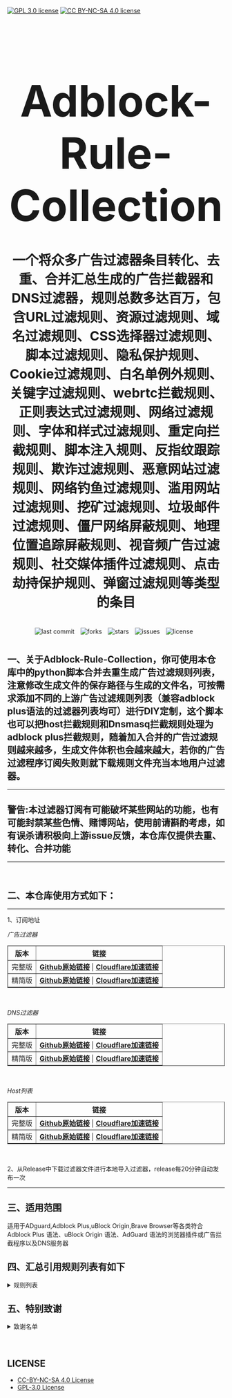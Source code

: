 [![GPL 3.0 license](https://img.shields.io/badge/License-GPL%20v3-blue.svg)](https://github.com/REIJI007/Adblock-Rule-Collection/blob/main/LICENSE-GPL%203.0)
[![CC BY-NC-SA 4.0 license](https://img.shields.io/badge/License-CC%20BY--NC--SA%204.0-lightgrey.svg)](https://github.com/REIJI007/Adblock-Rule-Collection/blob/main/LICENSE-CC-BY-NC-SA%204.0)
<!-- 居中的大标题 -->
<h1 align="center" style="font-size: 100px; margin-bottom: 40px;">Adblock-Rule-Collection</h1>

<!-- 居中的副标题 -->
<h2 align="center" style="font-size: 30px; margin-bottom: 40px;">一个将众多广告过滤器条目转化、去重、合并汇总生成的广告拦截器和DNS过滤器，规则总数多达百万，包含URL过滤规则、资源过滤规则、域名过滤规则、CSS选择器过滤规则、脚本过滤规则、隐私保护规则、Cookie过滤规则、白名单例外规则、关键字过滤规则、webrtc拦截规则、正则表达式过滤规则、网络过滤规则、字体和样式过滤规则、重定向拦截规则、脚本注入规则、反指纹跟踪规则、欺诈过滤规则、恶意网站过滤规则、网络钓鱼过滤规则、滥用网站过滤规则、挖矿过滤规则、垃圾邮件过滤规则、僵尸网络屏蔽规则、地理位置追踪屏蔽规则、视音频广告过滤规则、社交媒体插件过滤规则、点击劫持保护规则、弹窗过滤规则等类型的条目</h2>

<!-- 徽章（根据需要调整） -->
<p align="center" style="margin-bottom: 40px;">
    <img src="https://img.shields.io/badge/last%20commit-today-brightgreen" alt="last commit" style="margin-right: 10px;">
    <img src="https://img.shields.io/github/forks/REIJI007/Adblock-Rule-Collection" alt="forks" style="margin-right: 10px;">
    <img src="https://img.shields.io/github/stars/REIJI007/Adblock-Rule-Collection" alt="stars" style="margin-right: 10px;">
    <img src="https://img.shields.io/github/issues/REIJI007/Adblock-Rule-Collection" alt="issues" style="margin-right: 10px;">
    <img src="https://img.shields.io/github/license/REIJI007/Adblock-Rule-Collection" alt="license" style="margin-right: 10px;">
</p>


## 一、关于Adblock-Rule-Collection，你可使用本仓库中的python脚本合并去重生成广告过滤规则列表，注意修改生成文件的保存路径与生成的文件名，可按需求添加不同的上游广告过滤规则列表（兼容adblock plus语法的过滤器列表均可）进行DIY定制，这个脚本也可以把host拦截规则和Dnsmasq拦截规则处理为adblock plus拦截规则，随着加入合并的广告过滤规则越来越多，生成文件体积也会越来越大，若你的广告过滤程序订阅失败则就下载规则文件充当本地用户过滤器。

<hr>

## 警告:本过滤器订阅有可能破坏某些网站的功能，也有可能封禁某些色情、赌博网站，使用前请斟酌考虑，如有误杀请积极向上游issue反馈，本仓库仅提供去重、转化、合并功能

<hr>
<br>

## 二、本仓库使用方式如下：

<hr> 
1、订阅地址

*广告过滤器*
<table border="1" style="border-collapse: collapse; width: 100%;">
  <tr>
    <th>版本</th>
    <th>链接</th>
  </tr>
  <tr>
    <td>完整版</td>
    <td>
      <strong><a href="https://raw.githubusercontent.com/REIJI007/Adblock-Rule-Collection/main/ADBLOCK_RULE_COLLECTION.txt">Github原始链接</a></strong> | 
      <strong><a href="https://adblock.reiji007.org/">Cloudflare加速链接</a></strong>
    </td>
  </tr>
  <tr>
    <td>精简版</td>
    <td>
      <strong><a href="https://raw.githubusercontent.com/REIJI007/Adblock-Rule-Collection/main/ADBLOCK_RULE_COLLECTION_Lite.txt">Github原始链接</a></strong> | 
      <strong><a href="https://adblock-lite.reiji007.org/">Cloudflare加速链接</a></strong>
    </td>
  </tr>
</table>

<br>

*DNS过滤器*
<table border="1" style="border-collapse: collapse; width: 100%;">
  <tr>
    <th>版本</th>
    <th>链接</th>
  </tr>
  <tr>
    <td>完整版</td>
    <td>
      <strong><a href="https://raw.githubusercontent.com/REIJI007/Adblock-Rule-Collection/main/ADBLOCK_RULE_COLLECTION_DNS.txt">Github原始链接</a></strong> | 
      <strong><a href="https://adblock-dns.reiji007.org/">Cloudflare加速链接</a></strong>
    </td>
  </tr>
  <tr>
    <td>精简版</td>
    <td>
      <strong><a href="https://raw.githubusercontent.com/REIJI007/Adblock-Rule-Collection/main/ADBLOCK_RULE_COLLECTION_DNS_Lite.txt">Github原始链接</a></strong> | 
      <strong><a href="https://adblock-dns-lite.reiji007.org/">Cloudflare加速链接</a></strong>
    </td>
  </tr>
</table>

<br>

*Host列表*
<table border="1" style="border-collapse: collapse; width: 100%;">
  <tr>
    <th>版本</th>
    <th>链接</th>
  </tr>
  <tr>
    <td>完整版</td>
    <td>
      <strong><a href="https://raw.githubusercontent.com/REIJI007/Adblock-Rule-Collection/main/ADBLOCK_RULE_COLLECTION_HOST.txt">Github原始链接</a></strong> | 
      <strong><a href="https://adblock-host.reiji007.org/">Cloudflare加速链接</a></strong>
    </td>
  </tr>
  <tr>
    <td>精简版</td>
    <td>
      <strong><a href="https://raw.githubusercontent.com/REIJI007/Adblock-Rule-Collection/main/ADBLOCK_RULE_COLLECTION_HOST_Lite.txt">Github原始链接</a></strong> | 
      <strong><a href="https://adblock-host-lite.reiji007.org/">Cloudflare加速链接</a></strong>
    </td>
  </tr>
</table>

<br>

2、从Release中下载过滤器文件进行本地导入过滤器，release每20分钟自动发布一次
<hr>


## 三、适用范围
适用于ADguard,Adblock Plus,uBlock Origin,Brave Browser等各类符合Adblock Plus 语法、uBlock Origin 语法、AdGuard 语法的浏览器插件或广告拦截程序以及DNS服务器
<br>


## 四、汇总引用规则列表有如下
<details>
  <summary>规则列表</summary>


引用列表如下：

1. [Anti-ad for ADguard](https://anti-ad.net/adguard.txt)  
2. [Anti-ad-Easylist](https://anti-ad.net/easylist.txt)
3. [OISD Small List](https://small.oisd.nl)
4. [OISD Big List](https://big.oisd.nl)  
5. [EasyList](https://easylist.to/easylist/easylist.txt)  
6. [EasyList-adservers](https://raw.githubusercontent.com/easylist/easylist/master/easylist/easylist_adservers.txt)  
7. [EasyList-thirdparty_servers](https://raw.githubusercontent.com/easylist/easylist/master/easylist/easylist_thirdparty.txt)  
8. [EasyList-adservers_popup](https://raw.githubusercontent.com/easylist/easylist/master/easylist/easylist_adservers_popup.txt)  
9. [EasyList-thirdparty_popup](https://raw.githubusercontent.com/easylist/easylist/master/easylist/easylist_thirdparty_popup.txt)  
10. [EasyList-allowlist](https://raw.githubusercontent.com/easylist/easylist/master/easylist/easylist_allowlist.txt)  
11. [EasyList-allowlist_dimensions](https://raw.githubusercontent.com/easylist/easylist/master/easylist/easylist_allowlist_dimensions.txt)  
12. [EasyList-allowlist_general_hide](https://raw.githubusercontent.com/easylist/easylist/master/easylist/easylist_allowlist_general_hide.txt)  
13. [EasyList-allowlist_popup](https://raw.githubusercontent.com/easylist/easylist/master/easylist/easylist_allowlist_popup.txt)  
14. [Easylist-general_block](https://raw.githubusercontent.com/easylist/easylist/master/easylist/easylist_general_block.txt)  
15. [Easylist-general_block_popup](https://raw.githubusercontent.com/easylist/easylist/master/easylist/easylist_general_block_popup.txt)  
16. [Easylist-general_hide](https://raw.githubusercontent.com/easylist/easylist/master/easylist/easylist_general_hide.txt)  
17. [EasyPrivacy](https://easylist.to/easylist/easyprivacy.txt)  
18. [EasyPrivacy-allowlist](https://raw.githubusercontent.com/easylist/easylist/master/easyprivacy/easyprivacy_allowlist.txt)  
19. [EasyPrivacy-allowlist_international](https://raw.githubusercontent.com/easylist/easylist/master/easyprivacy/easyprivacy_allowlist_international.txt)  
20. [EasyPrivacy-general](https://raw.githubusercontent.com/easylist/easylist/master/easyprivacy/easyprivacy_general.txt)  
21. [EasyPrivacy-general_emailtrackers](https://raw.githubusercontent.com/easylist/easylist/master/easyprivacy/easyprivacy_general_emailtrackers.txt)  
22. [EasyPrivacy-third-party](https://raw.githubusercontent.com/easylist/easylist/master/easyprivacy/easyprivacy_thirdparty.txt)  
23. [EasyPrivacy-third-party international](https://raw.githubusercontent.com/easylist/easylist/master/easyprivacy/easyprivacy_thirdparty_international.txt)  
24. [EasyPrivacy-trackingservers](https://raw.githubusercontent.com/easylist/easylist/master/easyprivacy/easyprivacy_trackingservers.txt)  
25. [EasyPrivacy-trackingservers_thirdparty](https://raw.githubusercontent.com/easylist/easylist/master/easyprivacy/easyprivacy_trackingservers_thirdparty.txt)  
26. [EasyPrivacy-trackingservers_admiral](https://raw.githubusercontent.com/easylist/easylist/master/easyprivacy/easyprivacy_trackingservers_admiral.txt)  
27. [EasyPrivacy-trackingservers_general](https://raw.githubusercontent.com/easylist/easylist/master/easyprivacy/easyprivacy_trackingservers_general.txt)  
28. [EasyPrivacy-trackingservers_mining](https://raw.githubusercontent.com/easylist/easylist/master/easyprivacy/easyprivacy_trackingservers_mining.txt)  
29. [EasyPrivacy-trackingservers_notifications](https://raw.githubusercontent.com/easylist/easylist/master/easyprivacy/easyprivacy_trackingservers_notifications.txt)  
30. [Easylist Cookie List](https://secure.fanboy.co.nz/fanboy-cookiemonster.txt)  
31. [Easylist Cookie-allowlist](https://raw.githubusercontent.com/easylist/easylist/master/easylist_cookie/easylist_cookie_allowlist.txt)  
32. [Easylist Cookie-allowlist_general_hide](https://raw.githubusercontent.com/easylist/easylist/master/easylist_cookie/easylist_cookie_allowlist_general_hide.txt)  
33. [Easylist Cookie-general_block](https://raw.githubusercontent.com/easylist/easylist/master/easylist_cookie/easylist_cookie_general_block.txt)  
34. [Easylist Cookie-general_hide](https://raw.githubusercontent.com/easylist/easylist/master/easylist_cookie/easylist_cookie_general_hide.txt)  
35. [Easylist Cookie-thirdparty](https://raw.githubusercontent.com/easylist/easylist/master/easylist_cookie/easylist_cookie_thirdparty.txt)  
36. [EasyList China](https://raw.githubusercontent.com/easylist/easylistchina/master/easylistchina.txt)  
37. [Adblock Warning Removal List](https://easylist-downloads.adblockplus.org/antiadblockfilters.txt)  
38. [Fanboy's Annoyance List](https://secure.fanboy.co.nz/fanboy-annoyance.txt)  
39. [Fanboy's Social Blocking List](https://easylist.to/easylist/fanboy-social.txt)  
40. [Fanboy's Anti-thirdparty Fonts](https://www.fanboy.co.nz/fanboy-antifonts.txt)  
41. [Fanboy's Notifications Blocking List](https://raw.githubusercontent.com/DandelionSprout/adfilt/master/Other%20domains%20versions/FanboyNotifications-LoadableInUBO.txt)  
42. [CJX's Annoyance List](https://raw.githubusercontent.com/cjx82630/cjxlist/master/cjx-annoyance.txt)  
43. [CJX's EasyList Lite](https://raw.githubusercontent.com/cjx82630/cjxlist/master/cjxlist.txt)  
44. [CJX's uBlock list](https://raw.githubusercontent.com/cjx82630/cjxlist/master/cjx-ublock.txt)  
45. [uniartrisan's Adblock List Plus](https://raw.githubusercontent.com/uniartisan/adblock_list/master/adblock_plus.txt)  
46. [uniartrisan's Privacy List](https://raw.githubusercontent.com/uniartisan/adblock_list/master/adblock_privacy.txt)  
47. [AdRules AdBlock List Plus](https://raw.githubusercontent.com/Cats-Team/AdRules/main/adblock_plus.txt)  
48. [AdRules DNS List](https://raw.githubusercontent.com/Cats-Team/AdRules/main/dns.txt)  
49. [AdBlock DNS](https://raw.githubusercontent.com/217heidai/adblockfilters/main/rules/adblockdns.txt)  
50. [AdBlock Filter](https://raw.githubusercontent.com/217heidai/adblockfilters/main/rules/adblockfilters.txt)  
51. [GOODBYEADS](https://raw.githubusercontent.com/8680/GOODBYEADS/master/data/rules/adblock.txt)
52. [GOODBYEADS-DNS](https://raw.githubusercontent.com/8680/GOODBYEADS/master/data/rules/dns.txt)  
53. [GOODBYEADS-allow](https://raw.githubusercontent.com/8680/GOODBYEADS/master/data/rules/allow.txt)  
54. [AWAvenue-Ads-Rule](https://raw.githubusercontent.com/TG-Twilight/AWAvenue-Ads-Rule/main/AWAvenue-Ads-Rule.txt)  
55. [uBlock filters](https://raw.githubusercontent.com/uBlockOrigin/uAssets/master/filters/filters.txt)  
56. [uBlock privacy filter](https://raw.githubusercontent.com/uBlockOrigin/uAssets/master/filters/privacy.txt)  
57. [uBlock mobile filter](https://raw.githubusercontent.com/uBlockOrigin/uAssets/master/filters/filters-mobile.txt)  
58. [uBlock Badware risks filter](https://raw.githubusercontent.com/uBlockOrigin/uAssets/master/filters/badware.txt)  
59. [uBlock Annoyances-Cookies filter](https://raw.githubusercontent.com/uBlockOrigin/uAssets/master/filters/annoyances-cookies.txt)  
60. [uBlock Annoyances-others filter](https://raw.githubusercontent.com/uBlockOrigin/uAssets/master/filters/annoyances-others.txt)  
61. [uBlock Resource abuse filters](https://raw.githubusercontent.com/uBlockOrigin/uAssets/master/filters/resource-abuse.txt)  
62. [uBlock Unbreak filter](https://raw.githubusercontent.com/uBlockOrigin/uAssets/master/filters/unbreak.txt)
63. [uBlock lan-block](https://raw.githubusercontent.com/uBlockOrigin/uAssets/master/filters/lan-block.txt)
64. [ADguard Base filter](https://raw.githubusercontent.com/ADguardTeam/FiltersRegistry/master/filters/filter_2_Base/filter.txt)  
65. [ADguard Spyware filter](https://raw.githubusercontent.com/ADguardTeam/FiltersRegistry/master/filters/filter_3_Spyware/filter.txt)  
66. [ADguard Social filter](https://raw.githubusercontent.com/ADguardTeam/FiltersRegistry/master/filters/filter_4_Social/filter.txt)  
67. [ADguard Mobile filter](https://raw.githubusercontent.com/ADguardTeam/FiltersRegistry/master/filters/filter_11_Mobile/filter.txt)  
68. [ADguard Annoyances filter](https://raw.githubusercontent.com/ADguardTeam/FiltersRegistry/master/filters/filter_14_Annoyances/filter.txt)  
69. [ADguard DnsFilter](https://raw.githubusercontent.com/ADguardTeam/FiltersRegistry/master/filters/filter_15_DnsFilter/filter.txt)  
70. [ADguard TrackParam filter](https://raw.githubusercontent.com/ADguardTeam/FiltersRegistry/master/filters/filter_17_TrackParam/filter.txt)  
71. [ADguard Annoyances_Cookies filter](https://raw.githubusercontent.com/ADguardTeam/FiltersRegistry/master/filters/filter_18_Annoyances_Cookies/filter.txt)  
72. [ADguard Annoyances_Popups filter](https://raw.githubusercontent.com/ADguardTeam/FiltersRegistry/master/filters/filter_19_Annoyances_Popups/filter.txt)  
73. [ADguard Annoyances_MobileApp filter](https://raw.githubusercontent.com/ADguardTeam/FiltersRegistry/master/filters/filter_20_Annoyances_MobileApp/filter.txt)  
74. [ADguard Annoyances_Other filter](https://raw.githubusercontent.com/ADguardTeam/FiltersRegistry/master/filters/filter_21_Annoyances_Other/filter.txt)  
75. [ADguard Annoyances_Widgets filter](https://raw.githubusercontent.com/ADguardTeam/FiltersRegistry/master/filters/filter_22_Annoyances_Widgets/filter.txt)  
76. [ADguard Chinese filter](https://raw.githubusercontent.com/ADguardTeam/FiltersRegistry/master/filters/filter_224_Chinese/filter.txt)  
77. [ADguard ThirdParty EasyList](https://raw.githubusercontent.com/ADguardTeam/FiltersRegistry/master/filters/ThirdParty/filter_101_EasyList/filter.txt)  
78. [ADguard ThirdParty EasyListChina](https://raw.githubusercontent.com/ADguardTeam/FiltersRegistry/master/filters/ThirdParty/filter_104_EasyListChina/filter.txt)  
79. [ADguard ThirdParty EasyPrivacy](https://raw.githubusercontent.com/ADguardTeam/FiltersRegistry/master/filters/ThirdParty/filter_118_EasyPrivacy/filter.txt)  
80. [ADguard ThirdParty Fanboy's Annoyance List](https://raw.githubusercontent.com/ADguardTeam/FiltersRegistry/master/filters/ThirdParty/filter_122_FanboysAnnoyances/filter.txt)  
81. [ADguard ThirdParty FanboysSocialBlockingList](https://raw.githubusercontent.com/ADguardTeam/FiltersRegistry/master/filters/ThirdParty/filter_123_FanboysSocialBlockingList/filter.txt)  
82. [ADguard ThirdParty WebAnnoyancesUltralist](https://raw.githubusercontent.com/ADguardTeam/FiltersRegistry/master/filters/ThirdParty/filter_201_WebAnnoyancesUltralist/filter.txt)  
83. [ADguard ThirdParty PeterLowesList](https://raw.githubusercontent.com/ADguardTeam/FiltersRegistry/master/filters/ThirdParty/filter_204_PeterLowesList/filter.txt)  
84. [ADguard ThirdParty AdblockWarningRemovalList](https://raw.githubusercontent.com/ADguardTeam/FiltersRegistry/master/filters/ThirdParty/filter_207_AdblockWarningRemovalList/filter.txt)  
85. [ADguard ThirdParty Online_Malicious_URL_Blocklist](https://raw.githubusercontent.com/ADguardTeam/FiltersRegistry/master/filters/ThirdParty/filter_208_Online_Malicious_URL_Blocklist/filter.txt)  
86. [ADguard ThirdParty ADgkMobileChinalist](https://raw.githubusercontent.com/ADguardTeam/FiltersRegistry/master/filters/ThirdParty/filter_209_ADgkMobileChinalist/filter.txt)  
87. [ADguard ThirdParty Spam404](https://raw.githubusercontent.com/ADguardTeam/FiltersRegistry/master/filters/ThirdParty/filter_210_Spam404/filter.txt)  
88. [ADguard ThirdParty Anti-Adblock Killer](https://raw.githubusercontent.com/ADguardTeam/FiltersRegistry/master/filters/ThirdParty/filter_211_AntiAdblockKillerReek/filter.txt)  
89. [ADguard ThirdParty ChinaListAndEasyList](https://raw.githubusercontent.com/ADguardTeam/FiltersRegistry/master/filters/ThirdParty/filter_219_ChinaListAndEasyList/filter.txt)  
90. [ADguard ThirdParty CJXsAnnoyanceList](https://raw.githubusercontent.com/ADguardTeam/FiltersRegistry/master/filters/ThirdParty/filter_220_CJXsAnnoyanceList/filter.txt)  
91. [ADguard ThirdParty xinggsf](https://raw.githubusercontent.com/ADguardTeam/FiltersRegistry/master/filters/ThirdParty/filter_228_xinggsf/filter.txt)  
92. [ADguard ThirdParty IdontCareAboutCookies](https://raw.githubusercontent.com/ADguardTeam/FiltersRegistry/master/filters/ThirdParty/filter_229_IdontCareAboutCookies/filter.txt)  
93. [ADguard ThirdParty FanboyAntifonts](https://raw.githubusercontent.com/ADguardTeam/FiltersRegistry/master/filters/ThirdParty/filter_239_FanboyAntifonts/filter.txt)  
94. [ADguard ThirdParty BarbBlock](https://raw.githubusercontent.com/ADguardTeam/FiltersRegistry/master/filters/ThirdParty/filter_240_BarbBlock/filter.txt)  
95. [ADguard ThirdParty FanboyCookiemonster](https://raw.githubusercontent.com/ADguardTeam/FiltersRegistry/master/filters/ThirdParty/filter_241_FanboyCookiemonster/filter.txt)  
96. [ADguard ThirdParty NoCoin](https://raw.githubusercontent.com/ADguardTeam/FiltersRegistry/master/filters/ThirdParty/filter_242_NoCoin/filter.txt)  
97. [ADguard ThirdParty DandelionSproutAnnoyances](https://raw.githubusercontent.com/ADguardTeam/FiltersRegistry/master/filters/ThirdParty/filter_250_DandelionSproutAnnoyances/filter.txt)  
98. [ADguard ThirdParty Legitimate_URL_Shortener](https://raw.githubusercontent.com/ADguardTeam/FiltersRegistry/master/filters/ThirdParty/filter_251_LegitimateURLShortener/filter.txt)  
99. [ADguard ThirdParty Phishing_URL_Blocklist](https://raw.githubusercontent.com/ADguardTeam/FiltersRegistry/master/filters/ThirdParty/filter_255_Phishing_URL_Blocklist/filter.txt)  
100. [ADguard ThirdParty Scam_Blocklist](https://raw.githubusercontent.com/ADguardTeam/FiltersRegistry/master/filters/ThirdParty/filter_256_Scam_Blocklist/filter.txt)  
101. [ADguard ThirdParty uBlock_Origin_Badware_risks](https://raw.githubusercontent.com/ADguardTeam/FiltersRegistry/master/filters/ThirdParty/filter_257_uBlock_Origin_Badware_risks/filter.txt)  
102. [ADguard Base filter-first-party servers](https://raw.githubusercontent.com/ADguardTeam/ADguardFilters/master/BaseFilter/sections/adservers_firstparty.txt)
103. [ADguard Base filter-foreign servers](https://raw.githubusercontent.com/ADguardTeam/ADguardFilters/master/BaseFilter/sections/foreign.txt)  
104. [ADguard Base filter cryptominers](https://raw.githubusercontent.com/ADguardTeam/ADguardFilters/master/BaseFilter/sections/cryptominers.txt)  
105. [ADguard Base filter-adservers](https://raw.githubusercontent.com/ADguardTeam/ADguardFilters/master/BaseFilter/sections/adservers.txt)  
106. [ADguard Base filter-adservers_firstparty](https://raw.githubusercontent.com/ADguardTeam/ADguardFilters/master/BaseFilter/sections/adservers_firstparty.txt)  
107. [ADguard Base filter-allowlist](https://raw.githubusercontent.com/ADguardTeam/ADguardFilters/master/BaseFilter/sections/allowlist.txt)  
108. [ADguard Base filter-allowlist_stealth](https://raw.githubusercontent.com/ADguardTeam/ADguardFilters/master/BaseFilter/sections/allowlist_stealth.txt)  
109. [ADguard Base filter-antiadblock](https://raw.githubusercontent.com/ADguardTeam/ADguardFilters/master/BaseFilter/sections/antiadblock.txt)  
110. [ADguard Base filter-replace](https://raw.githubusercontent.com/ADguardTeam/ADguardFilters/master/BaseFilter/sections/replace.txt)  
111. [ADguard Base filter-content_blocker](https://raw.githubusercontent.com/ADguardTeam/ADguardFilters/master/BaseFilter/sections/content_blocker.txt)  
112. [ADguard Exclusion rules](https://raw.githubusercontent.com/ADguardTeam/ADguardSDNSFilter/master/Filters/exclusions.txt)  
113. [ADguard Exception rules](https://raw.githubusercontent.com/ADguardTeam/ADguardSDNSFilter/master/Filters/exceptions.txt)  
114. [ADguardSDNSFilter](https://raw.githubusercontent.com/ADguardTeam/ADguardSDNSFilter/master/Filters/rules.txt)  
115. [ADguard Tracking Protection filter - first-party trackers](https://raw.githubusercontent.com/ADguardTeam/ADguardFilters/master/SpywareFilter/sections/tracking_servers_firstparty.txt)  
116. [ADguard Tracking Protection filter - third-party trackers](https://raw.githubusercontent.com/ADguardTeam/ADguardFilters/master/SpywareFilter/sections/tracking_servers.txt)  
117. [ADguard Tracking Protection filter - mobile trackers](https://raw.githubusercontent.com/ADguardTeam/ADguardFilters/master/SpywareFilter/sections/mobile.txt)  
118. [ADguard Social filter-allowlist](https://raw.githubusercontent.com/ADguardTeam/ADguardFilters/master/SocialFilter/sections/allowlist.txt)  
119. [ADguard Social filter-general_elemhide](https://raw.githubusercontent.com/ADguardTeam/ADguardFilters/master/SocialFilter/sections/general_elemhide.txt)  
120. [ADguard Social filter-general_extensions](https://raw.githubusercontent.com/ADguardTeam/ADguardFilters/master/SocialFilter/sections/general_extensions.txt)  
121. [ADguard Social filter-general_url](https://raw.githubusercontent.com/ADguardTeam/ADguardFilters/master/SocialFilter/sections/general_url.txt)  
122. [ADguard Social filter-popups](https://raw.githubusercontent.com/ADguardTeam/ADguardFilters/master/SocialFilter/sections/popups.txt)  
123. [ADguard Social filter-social_trackers](https://raw.githubusercontent.com/ADguardTeam/ADguardFilters/master/SocialFilter/sections/social_trackers.txt)  
124. [ADguard Annoyances filter-cookies_allowlist](https://raw.githubusercontent.com/ADguardTeam/ADguardFilters/master/AnnoyancesFilter/Cookies/sections/cookies_allowlist.txt)  
125. [ADguard Annoyances filter-cookies_general](https://raw.githubusercontent.com/ADguardTeam/ADguardFilters/master/AnnoyancesFilter/Cookies/sections/cookies_general.txt)  
126. [ADguard Annoyances filter-mobile-app_allowlist](https://raw.githubusercontent.com/ADguardTeam/ADguardFilters/master/AnnoyancesFilter/MobileApp/sections/mobile-app_allowlist.txt)  
127. [ADguard Annoyances filter-mobile-app_general](https://raw.githubusercontent.com/ADguardTeam/ADguardFilters/master/AnnoyancesFilter/MobileApp/sections/mobile-app_general.txt)  
128. [ADguard Annoyances filter-popups-antiadblock](https://raw.githubusercontent.com/ADguardTeam/ADguardFilters/master/AnnoyancesFilter/Popups/sections/antiadblock.txt)  
129. [ADguard Annoyances filter-popups-allowlist](https://raw.githubusercontent.com/ADguardTeam/ADguardFilters/master/AnnoyancesFilter/Popups/sections/popups_allowlist.txt)  
130. [ADguard Annoyances filter-popups-general](https://raw.githubusercontent.com/ADguardTeam/ADguardFilters/master/AnnoyancesFilter/Popups/sections/popups_general.txt)  
131. [ADguard Annoyances filter-popups-push-notifications_allowlist](https://raw.githubusercontent.com/ADguardTeam/ADguardFilters/master/AnnoyancesFilter/Popups/sections/push-notifications_allowlist.txt)  
132. [ADguard Annoyances filter-popups-push-notifications_general](https://raw.githubusercontent.com/ADguardTeam/ADguardFilters/master/AnnoyancesFilter/Popups/sections/push-notifications_general.txt)  
133. [ADguard Annoyances filter-popups-subscriptions_allowlist](https://raw.githubusercontent.com/ADguardTeam/ADguardFilters/master/AnnoyancesFilter/Popups/sections/subscriptions_allowlist.txt)  
134. [ADguard Annoyances filter-popups-subscriptions_general](https://raw.githubusercontent.com/ADguardTeam/ADguardFilters/master/AnnoyancesFilter/Popups/sections/subscriptions_general.txt)  
135. [ADguard Annoyances filter-Widgets](https://raw.githubusercontent.com/ADguardTeam/ADguardFilters/master/AnnoyancesFilter/Widgets/sections/widgets.txt)  
136. [ADguard CNAME original trackers list](https://raw.githubusercontent.com/ADguardTeam/cname-trackers/master/data/combined_original_trackers.txt)  
137. [ADguard CNAME disguised ads list](https://raw.githubusercontent.com/ADguardTeam/cname-trackers/master/data/combined_disguised_ads.txt)  
138. [ADguard CNAME disguised clickthroughs list](https://raw.githubusercontent.com/ADguardTeam/cname-trackers/master/data/combined_disguised_clickthroughs.txt)  
139. [ADguard CNAME disguised microsites list](https://raw.githubusercontent.com/ADguardTeam/cname-trackers/master/data/combined_disguised_microsites.txt)  
140. [ADguard CNAME disguised trackers list](https://raw.githubusercontent.com/ADguardTeam/cname-trackers/master/data/combined_disguised_trackers.txt)  
141. [ADguard CNAME disguised mail_trackers list](https://raw.githubusercontent.com/ADguardTeam/cname-trackers/master/data/combined_disguised_mail_trackers.txt)  
142. [ADguard Chinese filter-adservers](https://raw.githubusercontent.com/ADguardTeam/ADguardFilters/master/ChineseFilter/sections/adservers.txt)  
143. [ADguard Chinese filter-adservers_firstparty](https://raw.githubusercontent.com/ADguardTeam/ADguardFilters/master/ChineseFilter/sections/adservers_firstparty.txt)  
144. [ADguard ChineseFilter-allowlist](https://raw.githubusercontent.com/ADguardTeam/ADguardFilters/master/ChineseFilter/sections/allowlist.txt)  
145. [ADguard ChineseFilter-antiadblock](https://raw.githubusercontent.com/ADguardTeam/ADguardFilters/master/ChineseFilter/sections/antiadblock.txt)  
146. [ADguard ChineseFilter-general_elemhide](https://raw.githubusercontent.com/ADguardTeam/ADguardFilters/master/ChineseFilter/sections/general_elemhide.txt)  
147. [ADguard ChineseFilter-general_extensions](https://raw.githubusercontent.com/ADguardTeam/ADguardFilters/master/ChineseFilter/sections/general_extensions.txt)  
148. [ADguard ChineseFilter-general_url](https://raw.githubusercontent.com/ADguardTeam/ADguardFilters/master/ChineseFilter/sections/general_url.txt)  
149. [ADguard ChineseFilter-replace](https://raw.githubusercontent.com/ADguardTeam/ADguardFilters/master/ChineseFilter/sections/replace.txt)  
150. [ADguard Mobile filter-adservers](https://raw.githubusercontent.com/ADguardTeam/ADguardFilters/master/MobileFilter/sections/adservers.txt)  
151. [ADguard MobileFilter-allowlist_app](https://raw.githubusercontent.com/ADguardTeam/ADguardFilters/master/MobileFilter/sections/allowlist_app.txt)  
152. [ADguard MobileFilter-allowlist_web](https://raw.githubusercontent.com/ADguardTeam/ADguardFilters/master/MobileFilter/sections/allowlist_web.txt)  
153. [ADguard MobileFilter-antiadblock](https://raw.githubusercontent.com/AdguardTeam/AdguardFilters/master/MobileFilter/sections/antiadblock.txt)  
154. [ADguard MobileFilter-general_elemhide](https://raw.githubusercontent.com/AdguardTeam/AdguardFilters/master/MobileFilter/sections/general_elemhide.txt)  
155. [ADguard MobileFilter-general_extensions](https://raw.githubusercontent.com/AdguardTeam/AdguardFilters/master/MobileFilter/sections/general_extensions.txt)  
156. [ADguard MobileFilter-general_url](https://raw.githubusercontent.com/AdguardTeam/AdguardFilters/master/MobileFilter/sections/general_url.txt)  
157. [ADguard MobileFilter-replace](https://raw.githubusercontent.com/AdguardTeam/AdguardFilters/master/MobileFilter/sections/replace.txt)  
158. [ADguard SpywareFilter-allowlist](https://raw.githubusercontent.com/AdguardTeam/AdguardFilters/master/SpywareFilter/sections/allowlist.txt)  
159. [ADguard SpywareFilter-cookies_allowlist](https://raw.githubusercontent.com/AdguardTeam/AdguardFilters/master/SpywareFilter/sections/cookies_allowlist.txt)  
160. [ADguard SpywareFilter-cookies_general](https://raw.githubusercontent.com/AdguardTeam/AdguardFilters/master/SpywareFilter/sections/cookies_general.txt)  
161. [ADguard SpywareFilter-cookies_specific](https://raw.githubusercontent.com/AdguardTeam/AdguardFilters/master/SpywareFilter/sections/cookies_specific.txt)  
162. [ADguard SpywareFilter-general_elemhide](https://raw.githubusercontent.com/AdguardTeam/AdguardFilters/master/SpywareFilter/sections/general_elemhide.txt)  
163. [ADguard SpywareFilter-general_extensions](https://raw.githubusercontent.com/AdguardTeam/AdguardFilters/master/SpywareFilter/sections/general_extensions.txt)  
164. [ADguard SpywareFilter-general_url](https://raw.githubusercontent.com/AdguardTeam/AdguardFilters/master/SpywareFilter/sections/general_url.txt)  
165. [ADguard SpywareFilter-mobile](https://raw.githubusercontent.com/AdguardTeam/AdguardFilters/master/SpywareFilter/sections/mobile.txt)  
166. [ADguard SpywareFilter-mobile_allowlist](https://raw.githubusercontent.com/AdguardTeam/AdguardFilters/master/SpywareFilter/sections/mobile_allowlist.txt)  
167. [ADguard SpywareFilter-tracking_servers](https://raw.githubusercontent.com/AdguardTeam/AdguardFilters/master/SpywareFilter/sections/tracking_servers.txt)  
168. [ADguard SpywareFilter-tracking_servers_firstparty](https://raw.githubusercontent.com/AdguardTeam/AdguardFilters/master/SpywareFilter/sections/tracking_servers_firstparty.txt)  
169. [ADguard TrackParamFilter-allowlist](https://raw.githubusercontent.com/AdguardTeam/AdguardFilters/master/TrackParamFilter/sections/allowlist.txt)  
170. [ADguard TrackParamFilter-general_url](https://raw.githubusercontent.com/AdguardTeam/AdguardFilters/master/TrackParamFilter/sections/general_url.txt)  
171. [HyperADRules](https://raw.githubusercontent.com/Lynricsy/HyperADRules/master/rules.txt)  
172. [HyperADRules-DNS](https://raw.githubusercontent.com/Lynricsy/HyperADRules/master/dns.txt)  
173. [HyperADRules-allow](https://raw.githubusercontent.com/Lynricsy/HyperADRules/master/allow.txt)  
174. [xinggsf's rules](https://raw.githubusercontent.com/xinggsf/Adblock-Plus-Rule/master/rule.txt)  
175. [xinggsf's mv rules](https://raw.githubusercontent.com/xinggsf/Adblock-Plus-Rule/master/mv.txt)  
176. [adblock-nocoin-list](https://raw.githubusercontent.com/hoshsadiq/adblock-nocoin-list/master/nocoin.txt)    
177. [Phishing URL Blocklist-AdGuard](https://malware-filter.gitlab.io/malware-filter/phishing-filter-ag.txt)  
178. [Phishing URL Blocklist-AdGuard Home](https://malware-filter.gitlab.io/malware-filter/phishing-filter-agh.txt)  
179. [Phishing URL Blocklist-uBlock Origin](https://malware-filter.gitlab.io/malware-filter/phishing-filter.txt)  
180. [Malicious URL Blocklist-AdGuard](https://malware-filter.gitlab.io/malware-filter/urlhaus-filter-ag.txt)  
181. [Malicious URL Blocklist-AdGuard Home](https://malware-filter.gitlab.io/malware-filter/urlhaus-filter-agh.txt)  
182. [Malicious URL Blocklist-uBlock Origin](https://malware-filter.gitlab.io/malware-filter/urlhaus-filter.txt)  
183. [Tracking JS Blocklist](https://malware-filter.gitlab.io/malware-filter/tracking-filter.txt)  
184. [Botnet IP Blocklist - AdGuard](https://malware-filter.gitlab.io/malware-filter/botnet-filter-ag.txt)  
185. [Botnet IP Blocklist - AdGuard Home](https://malware-filter.gitlab.io/malware-filter/botnet-filter-agh.txt)  
186. [Botnet IP Blocklist - uBlock Origin](https://malware-filter.gitlab.io/malware-filter/botnet-filter.txt)  
187. [ABP filters](https://easylist-msie.adblockplus.org/abp-filters-anti-cv.txt)  
188. [adgk](https://raw.githubusercontent.com/banbendalao/ADgk/master/ADgk.txt)  
189. [yokoffing's Annoyance List](https://raw.githubusercontent.com/yokoffing/filterlists/main/annoyance_list.txt)  
190. [yokoffing's Privacy Essentials](https://raw.githubusercontent.com/yokoffing/filterlists/main/privacy_essentials.txt)  
191. [Spam404's Adblock-list](https://raw.githubusercontent.com/Spam404/lists/master/adblock-list.txt)  
192. [Brave-specific filter](https://raw.githubusercontent.com/brave/adblock-lists/master/brave-lists/brave-specific.txt)  
193. [Brave-ios-specific filter](https://raw.githubusercontent.com/brave/adblock-lists/master/brave-lists/brave-ios-specific.txt)  
194. [Brave-Android-specific filter](https://raw.githubusercontent.com/brave/adblock-lists/master/brave-lists/brave-android-specific.txt)  
195. [Brave-Firstparty filter](https://raw.githubusercontent.com/brave/adblock-lists/master/brave-lists/brave-firstparty.txt)  
196. [Brave-Firstparty-cname filter](https://raw.githubusercontent.com/brave/adblock-lists/master/brave-lists/brave-firstparty-cname.txt)  
197. [Brave-Unbreak filter](https://raw.githubusercontent.com/brave/adblock-lists/master/brave-unbreak.txt)  
198. [Filter unblocking search ads and self-promotions](https://raw.githubusercontent.com/AdguardTeam/FiltersRegistry/master/filters/filter_10_Useful/filter.txt)  
199. [Peter Lowe's Ad and Tracking Server List](https://pgl.yoyo.org/adservers/serverlist.php?hostformat=adblockplus&showintro=0)
200. [Dandelion Sprout's Anti-Malware List (for ADguard)](https://raw.githubusercontent.com/DandelionSprout/adfilt/master/Alternate%20versions%20Anti-Malware%20List/AntiMalwareAdGuard.txt)
201. [Dandelion Sprout's Anti-Malware List (for Adblock Plus and AdBlock)](https://raw.githubusercontent.com/DandelionSprout/adfilt/master/Alternate%20versions%20Anti-Malware%20List/AntiMalwareABP.txt)
202. [Dandelion Sprout's Compilation List](https://raw.githubusercontent.com/DandelionSprout/adfilt/master/AdGuard%20Home%20Compilation%20List/AdGuardHomeCompilationList.txt)
203. [Dandelion Sprout's Anti-Malware List (for AdGuardHome)](https://raw.githubusercontent.com/DandelionSprout/adfilt/master/Alternate%20versions%20Anti-Malware%20List/AntiMalwareAdGuardHome.txt)
204. [Dandelion Sprout's Legitimate URL Shortener](https://raw.githubusercontent.com/DandelionSprout/adfilt/master/LegitimateURLShortener.txt)
205. [The Block List Project - Smart TV List](https://raw.githubusercontent.com/blocklistproject/Lists/master/adguard/smart-tv-ags.txt)
206. [The Block List Project - Ads List](https://raw.githubusercontent.com/blocklistproject/Lists/master/adguard/ads-ags.txt)
207. [The Block List Project - Basic Starter List](https://raw.githubusercontent.com/blocklistproject/Lists/master/adguard/basic-ags.txt)
208. [The Block List Project - Tracking List](https://raw.githubusercontent.com/blocklistproject/Lists/master/adguard/tracking-ags.txt)
209. [The Block List Project - Malware List](https://raw.githubusercontent.com/blocklistproject/Lists/master/adguard/malware-ags.txt)
210. [The Block List Project - Scam List](https://raw.githubusercontent.com/blocklistproject/Lists/master/adguard/scam-ags.txt)
211. [The Block List Project - Phishing List](https://raw.githubusercontent.com/blocklistproject/Lists/master/adguard/phishing-ags.txt)
212. [The Block List Project - Ransomware List](https://raw.githubusercontent.com/blocklistproject/Lists/master/adguard/ransomware-ags.txt)
213. [The Block List Project - Fraud List](https://raw.githubusercontent.com/blocklistproject/Lists/master/adguard/fraud-ags.txt)
214. [The Block List Project - Abuse List](https://raw.githubusercontent.com/blocklistproject/Lists/master/adguard/abuse-ags.txt)
215. [The Block List Project - Redirect List](https://raw.githubusercontent.com/blocklistproject/Lists/master/adguard/redirect-ags.txt)
216. [Anti-Adblock Killer](https://raw.githubusercontent.com/reek/anti-adblock-killer/master/anti-adblock-killer-filters.txt)
217. [Scam Blocklist (Adblock Plus)](https://raw.githubusercontent.com/durablenapkin/scamblocklist/master/adguard.txt)
218. [Smart-TV Blocklist for ADguard Home](https://raw.githubusercontent.com/Perflyst/PiHoleBlocklist/master/SmartTV-AGH.txt)
219. [HaGeZi's Pro DNS Blocklist](https://raw.githubusercontent.com/hagezi/dns-blocklists/main/adblock/pro.txt)
220. [HaGeZi's Fake DNS Blocklist](https://raw.githubusercontent.com/hagezi/dns-blocklists/main/adblock/fake.txt)
221. [HaGeZi's Light DNS Blocklist](https://raw.githubusercontent.com/hagezi/dns-blocklists/main/adblock/light.txt)
222. [HaGeZi's DynDNS Blocklist](https://raw.githubusercontent.com/hagezi/dns-blocklists/main/adblock/dyndns.txt)
223. [HaGeZi's Normal DNS Blocklist](https://raw.githubusercontent.com/hagezi/dns-blocklists/main/adblock/multi.txt)
224. [HaGeZi's Personal DNS Blocklist](https://raw.githubusercontent.com/hagezi/dns-blocklists/main/adblock/personal.txt)
225. [HaGeZi's Pop-Up Ads DNS Blocklist](https://raw.githubusercontent.com/hagezi/dns-blocklists/main/adblock/popupads.txt)
226. [HaGeZi's Ultimate DNS Blocklist](https://raw.githubusercontent.com/hagezi/dns-blocklists/main/adblock/ultimate.txt)
227. [HaGeZi's The World's Most Abused TLDs - Aggressive](https://raw.githubusercontent.com/hagezi/dns-blocklists/main/adblock/spam-tlds-adblock-aggressive.txt)
228. [HaGeZi's The World's Most Abused TLDs - Allow](https://raw.githubusercontent.com/hagezi/dns-blocklists/main/adblock/spam-tlds-adblock-allow.txt)
229. [HaGeZi's Threat Intelligence Feeds DNS Blocklist](https://raw.githubusercontent.com/hagezi/dns-blocklists/main/adblock/tif.txt)
230. [HaGeZi's Allowlist Referral](https://raw.githubusercontent.com/hagezi/dns-blocklists/main/adblock/whitelist-referral.txt)
231. [HaGeZi's Allowlist URL Shortener](https://raw.githubusercontent.com/hagezi/dns-blocklists/main/adblock/whitelist-urlshortener.txt)
232. [neodevpro's adblock list](https://raw.githubusercontent.com/neodevpro/neodevhost/master/adblocker)
233. [damengzhu's adblock List](https://raw.githubusercontent.com/damengzhu/banad/main/jiekouAD.txt)
234. [damengzhu's DNS List](https://raw.githubusercontent.com/damengzhu/banad/main/dnslist.txt)
235. [hectorm's adblock List](https://hblock.molinero.dev/hosts_adblock.txt)
236. [ADblocker Ultimate Ad Filter](https://filters.adavoid.org/ultimate-ad-filter.txt)
237. [ADblocker Ultimate Privacy Filter](https://filters.adavoid.org/ultimate-privacy-filter.txt)
238. [ADblocker Ultimate Security Filter](https://filters.adavoid.org/ultimate-security-filter.txt)
239. [ADguard Base filter (ublock)](https://filters.adtidy.org/extension/ublock/filters/2.txt)
240. [ADguard Tracking Protection filter (ublock)](https://filters.adtidy.org/extension/ublock/filters/3.txt)
241. [ADguard Social Media filter (ublock)](https://filters.adtidy.org/extension/ublock/filters/4.txt)
242. [ADguard Mobile Ads filter (ublock)](https://filters.adtidy.org/extension/ublock/filters/11.txt)
243. [ADguard Annoyances filter (ublock)](https://filters.adtidy.org/extension/ublock/filters/14.txt)
244. [ADguard DNS filter (ublock)](https://filters.adtidy.org/extension/ublock/filters/15.txt)
245. [ADguard URL Tracking filter (ublock)](https://filters.adtidy.org/extension/ublock/filters/17.txt)
246. [ADguard Cookie Notices filter (ublock)](https://filters.adtidy.org/extension/ublock/filters/18.txt)
247. [ADguard Popups filter (ublock)](https://filters.adtidy.org/extension/ublock/filters/19.txt)
248. [ADguard Mobile App Banners filter (ublock)](https://filters.adtidy.org/extension/ublock/filters/20.txt)  
249. [ADguard Other Annoyances filter (ublock)](https://filters.adtidy.org/extension/ublock/filters/21.txt)  
250. [ADguard Widgets filter (ublock)](https://filters.adtidy.org/extension/ublock/filters/22.txt)  
251. [Easylist (ublock)](https://filters.adtidy.org/extension/ublock/filters/101.txt)  
252. [Easylist China (ublock)](https://filters.adtidy.org/extension/ublock/filters/104.txt)  
253. [EasyPrivacy (ublock)](https://filters.adtidy.org/extension/ublock/filters/118.txt)  
254. [Fanboy's Annoyances (ublock)](https://filters.adtidy.org/extension/ublock/filters/122.txt)  
255. [Fanboy's Social Blocking List (ublock)](https://filters.adtidy.org/extension/ublock/filters/123.txt)  
256. [Web Annoyances Ultralist (ublock)](https://filters.adtidy.org/extension/ublock/filters/201.txt)  
257. [Peter Lowe's Blocklist (ublock)](https://filters.adtidy.org/extension/ublock/filters/204.txt)  
258. [Adblock Warning Removal List (ublock)](https://filters.adtidy.org/extension/ublock/filters/207.txt)  
259. [Online Malicious URL Blocklist (ublock)](https://filters.adtidy.org/extension/ublock/filters/208.txt)  
260. [ADgk Mobile China list (ublock)](https://filters.adtidy.org/extension/ublock/filters/209.txt)  
261. [CJX's Annoyances List (ublock)](https://filters.adtidy.org/extension/ublock/filters/220.txt)  
262. [ADguard Chinese filter (ublock)](https://filters.adtidy.org/extension/ublock/filters/224.txt)  
263. [xinggsf (ublock)](https://filters.adtidy.org/extension/ublock/filters/228.txt)  
264. [Fanboy's Anti-thirdparty Fonts (ublock)](https://filters.adtidy.org/extension/ublock/filters/239.txt)  
265. [BarbBlock (ublock)](https://filters.adtidy.org/extension/ublock/filters/240.txt)  
266. [EasyList Cookie List (ublock)](https://filters.adtidy.org/extension/ublock/filters/241.txt)  
267. [NoCoin Filter List (ublock)](https://filters.adtidy.org/extension/ublock/filters/242.txt)  
268. [Dandelion Sprout's Annoyances List (ublock)](https://filters.adtidy.org/extension/ublock/filters/250.txt)  
269. [Legitimate URL Shortener (ublock)](https://filters.adtidy.org/extension/ublock/filters/251.txt)  
270. [Phishing URL Blocklist (ublock)](https://filters.adtidy.org/extension/ublock/filters/255.txt)  
271. [Scam Blocklist (ublock)](https://filters.adtidy.org/extension/ublock/filters/256.txt)  
272. [uBlock Origin - Badware risks (ublock)](https://filters.adtidy.org/extension/ublock/filters/257.txt)  
273. [ADguard Base filter (chromium)](https://filters.adtidy.org/extension/chromium/filters/2.txt)  
274. [ADguard Tracking Protection filter (chromium)](https://filters.adtidy.org/extension/chromium/filters/3.txt)  
275. [ADguard Social Media filter (chromium)](https://filters.adtidy.org/extension/chromium/filters/4.txt)  
276. [ADguard Mobile Ads filter (chromium)](https://filters.adtidy.org/extension/chromium/filters/11.txt)  
277. [ADguard Annoyances filter (chromium)](https://filters.adtidy.org/extension/chromium/filters/14.txt)  
278. [ADguard DNS filter (chromium)](https://filters.adtidy.org/extension/chromium/filters/15.txt)  
279. [ADguard URL Tracking filter (chromium)](https://filters.adtidy.org/extension/chromium/filters/17.txt)  
280. [ADguard Cookie Notices filter (chromium)](https://filters.adtidy.org/extension/chromium/filters/18.txt)  
281. [ADguard Popups filter (chromium)](https://filters.adtidy.org/extension/chromium/filters/19.txt)  
282. [ADguard Mobile App Banners filter (chromium)](https://filters.adtidy.org/extension/chromium/filters/20.txt)  
283. [ADguard Other Annoyances filter (chromium)](https://filters.adtidy.org/extension/chromium/filters/21.txt)  
284. [ADguard Widgets filter (chromium)](https://filters.adtidy.org/extension/chromium/filters/22.txt)  
285. [Easylist (chromium)](https://filters.adtidy.org/extension/chromium/filters/101.txt)  
286. [Easylist China (chromium)](https://filters.adtidy.org/extension/chromium/filters/104.txt)  
287. [EasyPrivacy (chromium)](https://filters.adtidy.org/extension/chromium/filters/118.txt)  
288. [Fanboy's Annoyances (chromium)](https://filters.adtidy.org/extension/chromium/filters/122.txt)  
289. [Fanboy's Social Blocking List (chromium)](https://filters.adtidy.org/extension/chromium/filters/123.txt)  
290. [Web Annoyances Ultralist (chromium)](https://filters.adtidy.org/extension/chromium/filters/201.txt)  
291. [Peter Lowe's Blocklist (chromium)](https://filters.adtidy.org/extension/chromium/filters/204.txt)  
292. [Adblock Warning Removal List (chromium)](https://filters.adtidy.org/extension/chromium/filters/207.txt)  
293. [Online Malicious URL Blocklist (chromium)](https://filters.adtidy.org/extension/chromium/filters/208.txt)  
294. [ADgk Mobile China list (chromium)](https://filters.adtidy.org/extension/chromium/filters/209.txt)  
295. [CJX's Annoyances List (chromium)](https://filters.adtidy.org/extension/chromium/filters/220.txt)  
296. [ADguard Chinese filter (chromium)](https://filters.adtidy.org/extension/chromium/filters/224.txt)
297. [xinggsf (chromium)](https://filters.adtidy.org/extension/chromium/filters/228.txt)
298. [Fanboy's Anti-thirdparty Fonts (chromium)](https://filters.adtidy.org/extension/chromium/filters/239.txt)
299. [BarbBlock (chromium)](https://filters.adtidy.org/extension/chromium/filters/240.txt)
300. [EasyList Cookie List (chromium)](https://filters.adtidy.org/extension/chromium/filters/241.txt)
301. [NoCoin Filter List (chromium)](https://filters.adtidy.org/extension/chromium/filters/242.txt)
302. [Dandelion Sprout's Annoyances List (chromium)](https://filters.adtidy.org/extension/chromium/filters/250.txt)
303. [Legitimate URL Shortener (chromium)](https://filters.adtidy.org/extension/chromium/filters/251.txt)
304. [Phishing URL Blocklist (chromium)](https://filters.adtidy.org/extension/chromium/filters/255.txt)
305. [Scam Blocklist (chromium)](https://filters.adtidy.org/extension/chromium/filters/256.txt)
306. [uBlock Origin - Badware risks (chromium)](https://filters.adtidy.org/extension/chromium/filters/257.txt)
307. [ADguard Base filter (firefox)](https://filters.adtidy.org/extension/firefox/filters/2.txt)
308. [ADguard Tracking Protection filter (firefox)](https://filters.adtidy.org/extension/firefox/filters/3.txt)
309. [ADguard Social Media filter (firefox)](https://filters.adtidy.org/extension/firefox/filters/4.txt)
310. [ADguard Mobile Ads filter (firefox)](https://filters.adtidy.org/extension/firefox/filters/11.txt)
311. [ADguard Annoyances filter (firefox)](https://filters.adtidy.org/extension/firefox/filters/14.txt)
312. [ADguard DNS filter (firefox)](https://filters.adtidy.org/extension/firefox/filters/15.txt)
313. [ADguard URL Tracking filter (firefox)](https://filters.adtidy.org/extension/firefox/filters/17.txt)
314. [ADguard Cookie Notices filter (firefox)](https://filters.adtidy.org/extension/firefox/filters/18.txt)
315. [ADguard Popups filter (firefox)](https://filters.adtidy.org/extension/firefox/filters/19.txt)
316. [ADguard Mobile App Banners filter (firefox)](https://filters.adtidy.org/extension/firefox/filters/20.txt)
317. [ADguard Other Annoyances filter (firefox)](https://filters.adtidy.org/extension/firefox/filters/21.txt)
318. [ADguard Widgets filter (firefox)](https://filters.adtidy.org/extension/firefox/filters/22.txt)
319. [Easylist (firefox)](https://filters.adtidy.org/extension/firefox/filters/101.txt)
320. [Easylist China (firefox)](https://filters.adtidy.org/extension/firefox/filters/104.txt)
321. [EasyPrivacy (firefox)](https://filters.adtidy.org/extension/firefox/filters/118.txt)
322. [Fanboy's Annoyances (firefox)](https://filters.adtidy.org/extension/firefox/filters/122.txt)
323. [Fanboy's Social Blocking List (firefox)](https://filters.adtidy.org/extension/firefox/filters/123.txt)
324. [Web Annoyances Ultralist (firefox)](https://filters.adtidy.org/extension/firefox/filters/201.txt)
325. [Peter Lowe's Blocklist (firefox)](https://filters.adtidy.org/extension/firefox/filters/204.txt)
326. [Adblock Warning Removal List (firefox)](https://filters.adtidy.org/extension/firefox/filters/207.txt)
327. [Online Malicious URL Blocklist (firefox)](https://filters.adtidy.org/extension/firefox/filters/208.txt)
328. [ADgk Mobile China list (firefox)](https://filters.adtidy.org/extension/firefox/filters/209.txt)
329. [CJX's Annoyances List (firefox)](https://filters.adtidy.org/extension/firefox/filters/220.txt)
330. [ADguard Chinese filter (firefox)](https://filters.adtidy.org/extension/firefox/filters/224.txt)
331. [xinggsf (firefox)](https://filters.adtidy.org/extension/firefox/filters/228.txt)
332. [Fanboy's Anti-thirdparty Fonts (firefox)](https://filters.adtidy.org/extension/firefox/filters/239.txt)
333. [BarbBlock (firefox)](https://filters.adtidy.org/extension/firefox/filters/240.txt)
334. [EasyList Cookie List (firefox)](https://filters.adtidy.org/extension/firefox/filters/241.txt)
335. [NoCoin Filter List (firefox)](https://filters.adtidy.org/extension/firefox/filters/242.txt)
336. [Dandelion Sprout's Annoyances List (firefox)](https://filters.adtidy.org/extension/firefox/filters/250.txt)
337. [Legitimate URL Shortener (firefox)](https://filters.adtidy.org/extension/firefox/filters/251.txt)
338. [Phishing URL Blocklist (firefox)](https://filters.adtidy.org/extension/firefox/filters/255.txt)
339. [Scam Blocklist (firefox)](https://filters.adtidy.org/extension/firefox/filters/256.txt)
340. [uBlock Origin - Badware risks (firefox)](https://filters.adtidy.org/extension/firefox/filters/257.txt)
341. [ADguard Base filter (windows)](https://filters.adtidy.org/windows/filters/2.txt)
342. [ADguard Tracking Protection filter (windows)](https://filters.adtidy.org/windows/filters/3.txt)
343. [ADguard Social Media filter (windows)](https://filters.adtidy.org/windows/filters/4.txt)  
344. [ADguard Mobile Ads filter (windows)](https://filters.adtidy.org/windows/filters/11.txt)
345. [ADguard Annoyances filter (windows)](https://filters.adtidy.org/windows/filters/14.txt)  
346. [ADguard DNS filter (windows)](https://filters.adtidy.org/windows/filters/15.txt)  
347. [ADguard URL Tracking filter (windows)](https://filters.adtidy.org/windows/filters/17.txt)  
348. [ADguard Cookie Notices filter (windows)](https://filters.adtidy.org/windows/filters/18.txt)  
349. [ADguard Popups filter (windows)](https://filters.adtidy.org/windows/filters/19.txt)  
350. [ADguard Mobile App Banners filter (windows)](https://filters.adtidy.org/windows/filters/20.txt)  
351. [ADguard Other Annoyances filter (windows)](https://filters.adtidy.org/windows/filters/21.txt)  
352. [ADguard Widgets filter (windows)](https://filters.adtidy.org/windows/filters/22.txt)  
353. [Easylist (windows)](https://filters.adtidy.org/windows/filters/101.txt)  
354. [Easylist China (windows)](https://filters.adtidy.org/windows/filters/104.txt)  
355. [EasyPrivacy (windows)](https://filters.adtidy.org/windows/filters/118.txt)  
356. [Fanboy's Annoyances (windows)](https://filters.adtidy.org/windows/filters/122.txt)  
357. [Fanboy's Social Blocking List (windows)](https://filters.adtidy.org/windows/filters/123.txt)  
358. [Web Annoyances Ultralist (windows)](https://filters.adtidy.org/windows/filters/201.txt)  
359. [Peter Lowe's Blocklist (windows)](https://filters.adtidy.org/windows/filters/204.txt)  
360. [Adblock Warning Removal List (windows)](https://filters.adtidy.org/windows/filters/207.txt)  
361. [Online Malicious URL Blocklist (windows)](https://filters.adtidy.org/windows/filters/208.txt)  
362. [ADgk Mobile China list (windows)](https://filters.adtidy.org/windows/filters/209.txt)  
363. [CJX's Annoyances List (windows)](https://filters.adtidy.org/windows/filters/220.txt)  
364. [ADguard Chinese filter (windows)](https://filters.adtidy.org/windows/filters/224.txt)  
365. [xinggsf (windows)](https://filters.adtidy.org/windows/filters/228.txt)  
366. [Fanboy's Anti-thirdparty Fonts (windows)](https://filters.adtidy.org/windows/filters/239.txt)  
367. [BarbBlock (windows)](https://filters.adtidy.org/windows/filters/240.txt)  
368. [EasyList Cookie List (windows)](https://filters.adtidy.org/windows/filters/241.txt)  
369. [NoCoin Filter List (windows)](https://filters.adtidy.org/windows/filters/242.txt)  
370. [Dandelion Sprout's Annoyances List (windows)](https://filters.adtidy.org/windows/filters/250.txt)  
371. [Legitimate URL Shortener (windows)](https://filters.adtidy.org/windows/filters/251.txt)  
372. [Phishing URL Blocklist (windows)](https://filters.adtidy.org/windows/filters/255.txt)  
373. [Scam Blocklist (windows)](https://filters.adtidy.org/windows/filters/256.txt)  
374. [uBlock Origin - Badware risks (windows)](https://filters.adtidy.org/windows/filters/257.txt)  
375. [ADguard Base filter (android)](https://filters.adtidy.org/android/filters/2_optimized.txt)  
376. [ADguard Tracking Protection filter (android)](https://filters.adtidy.org/android/filters/3_optimized.txt)  
377. [ADguard Social Media filter (android)](https://filters.adtidy.org/android/filters/4_optimized.txt)  
378. [ADguard Mobile Ads filter (android)](https://filters.adtidy.org/android/filters/11_optimized.txt)  
379. [ADguard Annoyances filter (android)](https://filters.adtidy.org/android/filters/14_optimized.txt)  
380. [ADguard DNS filter (android)](https://filters.adtidy.org/android/filters/15_optimized.txt)  
381. [ADguard URL Tracking filter (android)](https://filters.adtidy.org/android/filters/17_optimized.txt)  
382. [ADguard Cookie Notices filter (android)](https://filters.adtidy.org/android/filters/18_optimized.txt)  
383. [ADguard Popups filter (android)](https://filters.adtidy.org/android/filters/19_optimized.txt)  
384. [ADguard Mobile App Banners filter (android)](https://filters.adtidy.org/android/filters/20_optimized.txt)  
385. [ADguard Other Annoyances filter (android)](https://filters.adtidy.org/android/filters/21_optimized.txt)  
386. [ADguard Widgets filter (android)](https://filters.adtidy.org/android/filters/22_optimized.txt)  
387. [Easylist (android)](https://filters.adtidy.org/android/filters/101_optimized.txt)  
388. [Easylist China (android)](https://filters.adtidy.org/android/filters/104_optimized.txt)  
389. [EasyPrivacy (android)](https://filters.adtidy.org/android/filters/118_optimized.txt)  
390. [Fanboy's Annoyances (android)](https://filters.adtidy.org/android/filters/122_optimized.txt)
391. [Fanboy's Social Blocking List (android)](https://filters.adtidy.org/android/filters/123_optimized.txt)
392. [Web Annoyances Ultralist (android)](https://filters.adtidy.org/android/filters/201_optimized.txt)
393. [Peter Lowe's Blocklist (android)](https://filters.adtidy.org/android/filters/204_optimized.txt)
394. [Adblock Warning Removal List (android)](https://filters.adtidy.org/android/filters/207_optimized.txt)
395. [Online Malicious URL Blocklist (android)](https://filters.adtidy.org/android/filters/208_optimized.txt)
396. [ADgk Mobile China list (android)](https://filters.adtidy.org/android/filters/209_optimized.txt)
397. [CJX's Annoyances List (android)](https://filters.adtidy.org/android/filters/220_optimized.txt)
398. [ADguard Chinese filter (android)](https://filters.adtidy.org/android/filters/224_optimized.txt)
399. [xinggsf (android)](https://filters.adtidy.org/android/filters/228_optimized.txt)
400. [Fanboy's Anti-thirdparty Fonts (android)](https://filters.adtidy.org/android/filters/239_optimized.txt)
401. [BarbBlock (android)](https://filters.adtidy.org/android/filters/240_optimized.txt)
402. [EasyList Cookie List (android)](https://filters.adtidy.org/android/filters/241_optimized.txt)
403. [NoCoin Filter List (android)](https://filters.adtidy.org/android/filters/242_optimized.txt)
404. [Dandelion Sprout's Annoyances List (android)](https://filters.adtidy.org/android/filters/250_optimized.txt)
405. [Legitimate URL Shortener (android)](https://filters.adtidy.org/android/filters/251_optimized.txt)
406. [Phishing URL Blocklist (android)](https://filters.adtidy.org/android/filters/255_optimized.txt)
407. [Scam Blocklist (android)](https://filters.adtidy.org/android/filters/256_optimized.txt)
408. [uBlock Origin - Badware risks (android)](https://filters.adtidy.org/android/filters/257_optimized.txt)
409. [ADguard Base filter (ios)](https://filters.adtidy.org/ios/filters/2_optimized.txt)
410. [ADguard Tracking Protection filter (ios)](https://filters.adtidy.org/ios/filters/3_optimized.txt)
411. [ADguard Social Media filter (ios)](https://filters.adtidy.org/ios/filters/4_optimized.txt)
412. [ADguard Mobile Ads filter (ios)](https://filters.adtidy.org/ios/filters/11_optimized.txt)
413. [ADguard Annoyances filter (ios)](https://filters.adtidy.org/ios/filters/14_optimized.txt)
414. [ADguard DNS filter (ios)](https://filters.adtidy.org/ios/filters/15_optimized.txt)
415. [ADguard URL Tracking filter (ios)](https://filters.adtidy.org/ios/filters/17_optimized.txt)
416. [ADguard Cookie Notices filter (ios)](https://filters.adtidy.org/ios/filters/18_optimized.txt)
417. [ADguard Popups filter (ios)](https://filters.adtidy.org/ios/filters/19_optimized.txt)
418. [ADguard Mobile App Banners filter (ios)](https://filters.adtidy.org/ios/filters/20_optimized.txt)
419. [ADguard Other Annoyances filter (ios)](https://filters.adtidy.org/ios/filters/21_optimized.txt)
420. [ADguard Widgets filter (ios)](https://filters.adtidy.org/ios/filters/22_optimized.txt)
421. [Easylist (ios)](https://filters.adtidy.org/ios/filters/101_optimized.txt)
422. [Easylist China (ios)](https://filters.adtidy.org/ios/filters/104_optimized.txt)
423. [EasyPrivacy (ios)](https://filters.adtidy.org/ios/filters/118_optimized.txt)
424. [Fanboy's Annoyances (ios)](https://filters.adtidy.org/ios/filters/122_optimized.txt)
425. [Fanboy's Social Blocking List (ios)](https://filters.adtidy.org/ios/filters/123_optimized.txt)
426. [Web Annoyances Ultralist (ios)](https://filters.adtidy.org/ios/filters/201_optimized.txt)
427. [Peter Lowe's Blocklist (ios)](https://filters.adtidy.org/ios/filters/204_optimized.txt)
428. [Adblock Warning Removal List (ios)](https://filters.adtidy.org/ios/filters/207_optimized.txt)
429. [Online Malicious URL Blocklist (ios)](https://filters.adtidy.org/ios/filters/208_optimized.txt)
430. [ADgk Mobile China list (ios)](https://filters.adtidy.org/ios/filters/209_optimized.txt)
431. [CJX's Annoyances List (ios)](https://filters.adtidy.org/ios/filters/220_optimized.txt)
432. [ADguard Chinese filter (ios)](https://filters.adtidy.org/ios/filters/224_optimized.txt)
433. [xinggsf (ios)](https://filters.adtidy.org/ios/filters/228_optimized.txt)
434. [Fanboy's Anti-thirdparty Fonts (ios)](https://filters.adtidy.org/ios/filters/239_optimized.txt)
435. [BarbBlock (ios)](https://filters.adtidy.org/ios/filters/240_optimized.txt)
436. [EasyList Cookie List (ios)](https://filters.adtidy.org/ios/filters/241_optimized.txt)
437. [NoCoin Filter List (ios)](https://filters.adtidy.org/ios/filters/242_optimized.txt)
438. [Dandelion Sprout's Annoyances List (ios)](https://filters.adtidy.org/ios/filters/250_optimized.txt)
439. [Legitimate URL Shortener (ios)](https://filters.adtidy.org/ios/filters/251_optimized.txt)
440. [Phishing URL Blocklist (ios)](https://filters.adtidy.org/ios/filters/255_optimized.txt)
441. [Scam Blocklist (ios)](https://filters.adtidy.org/ios/filters/256_optimized.txt)
442. [uBlock Origin - Badware risks (ios)](https://filters.adtidy.org/ios/filters/257_optimized.txt)
443. [RPiList phishing-Angriffe](https://raw.githubusercontent.com/RPiList/specials/master/Blocklisten/Phishing-Angriffe)
444. [RPiList malware](https://raw.githubusercontent.com/RPiList/specials/master/Blocklisten/malware)
445. [RPiList spam mails](https://raw.githubusercontent.com/RPiList/specials/master/Blocklisten/spam.mails)
446. [adaway](https://raw.githubusercontent.com/AdAway/adaway.github.io/master/hosts.txt)
447. [StevenBlack](https://github.com/StevenBlack/hosts)
448. [WindowsSpyBlocker spy](https://raw.githubusercontent.com/crazy-max/WindowsSpyBlocker/master/data/hosts/spy.txt)
449. [WindowsSpyBlocker spy-v6](https://raw.githubusercontent.com/crazy-max/WindowsSpyBlocker/master/data/hosts/spy_v6.txt)
450. [WindowsSpyBlocker spy-extra](https://raw.githubusercontent.com/crazy-max/WindowsSpyBlocker/master/data/hosts/extra.txt)
451. [WindowsSpyBlocker spy-extra-v6](https://raw.githubusercontent.com/crazy-max/WindowsSpyBlocker/master/data/hosts/extra_v6.txt)
452. [WindowsSpyBlocker update rules](https://raw.githubusercontent.com/crazy-max/WindowsSpyBlocker/master/data/hosts/update.txt)
453. [WindowsSpyBlocker update IPv6 rules](https://raw.githubusercontent.com/crazy-max/WindowsSpyBlocker/master/data/hosts/update_v6.txt)


</details>

## 五、特别致谢

<details>
  <summary>致谢名单</summary>

1. [anti-AD](https://github.com/privacy-protection-tools/anti-AD)
2. [easylist](https://github.com/easylist/easylist)
3. [oisd](https://github.com/sjhgvr/oisd)
4. [cjxlist](https://github.com/cjx82630/cjxlist)
5. [uniartisan](https://github.com/uniartisan/adblock_list)
6. [Cats-Team](https://github.com/Cats-Team/AdRules)
7. [217heidai](https://github.com/217heidai/adblockfilters)
8. [GOODBYEADS](https://github.com/8680/GOODBYEADS)
9. [AWAvenue-Ads-Rule](https://github.com/TG-Twilight/AWAvenue-Ads-Rule)
10. [uBlockOrigin](https://github.com/uBlockOrigin/uAssets)
11. [ADguardTeam](https://github.com/AdguardTeam/AdGuardFilters)
12. [HyperADRules](https://github.com/Lynricsy/HyperADRules)
13. [xinggsf](https://github.com/xinggsf/Adblock-Plus-Rule)
14. [hoshsadiq](https://github.com/hoshsadiq/adblock-nocoin-list)
15. [malware-filter](https://gitlab.com/malware-filter)
16. [abp-filters](https://gitlab.com/eyeo/anti-cv/abp-filters-anti-cv)
17. [banbendalao](https://github.com/banbendalao/ADgk)
18. [yokoffing](https://github.com/yokoffing/filterlists)
19. [Spam404](https://github.com/Spam404/lists)
20. [brave](https://github.com/brave/adblock-lists)
21. [Peter Lowe](https://pgl.yoyo.org/adservers/)
22. [DandelionSprout](https://github.com/DandelionSprout/adfilt)
23. [blocklistproject](https://github.com/blocklistproject/Lists)
24. [reek](https://github.com/reek/anti-adblock-killer)
25. [durablenapkin](https://github.com/durablenapkin/scamblocklist)
26. [Perflyst](https://github.com/Perflyst/PiHoleBlocklist)
27. [hagezi](https://github.com/hagezi/dns-blocklists)
28. [neodevpro](https://github.com/neodevpro/neodevhost)
29. [damengzhu](https://github.com/damengzhu/banad)
30. [hectorm](https://github.com/hectorm/hblock)
31. [paulgb](https://github.com/paulgb/BarbBlock)
32. [Adblocker](https://adblockultimate.net/filters)
33. [RPiList](https://github.com/RPiList/specials)
34. [adaway](https://github.com/AdAway/AdAway)
35. [StevenBlack](https://github.com/StevenBlack/hosts)
37. [WindowsSpyBlocker](https://github.com/crazy-max/WindowsSpyBlocker)

</details>


<br>
<br>


## LICENSE
- [CC-BY-NC-SA 4.0 License](https://github.com/REIJI007/Adblock-Rule-Collection/blob/main/LICENSE-CC-BY-NC-SA%204.0)
- [GPL-3.0 License](https://github.com/REIJI007/Adblock-Rule-Collection/blob/main/LICENSE-GPL%203.0)

